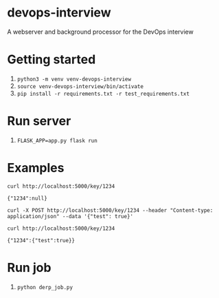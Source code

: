 # devops-interview
 A webserver and background processor for the DevOps interview

# Getting started
1. `python3 -m venv venv-devops-interview`
1. `source venv-devops-interview/bin/activate`
1. `pip install -r requirements.txt -r test_requirements.txt`

# Run server
1. `FLASK_APP=app.py flask run`

# Examples
```
curl http://localhost:5000/key/1234

{"1234":null}

curl -X POST http://localhost:5000/key/1234 --header "Content-type: application/json" --data '{"test": true}'

curl http://localhost:5000/key/1234

{"1234":{"test":true}}
```

# Run job
1. `python derp_job.py`
